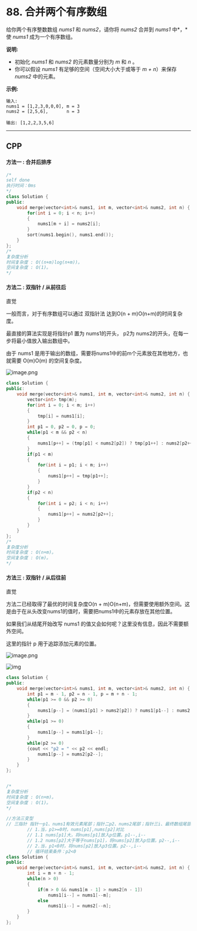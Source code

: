 # 88. 合并两个有序数组

给你两个有序整数数组 *nums1* 和 *nums2*，请你将 *nums2* 合并到 *nums1* 中*，*使 *nums1* 成为一个有序数组。

 

**说明:**

- 初始化 *nums1* 和 *nums2* 的元素数量分别为 *m* 和 *n* 。
- 你可以假设 *nums1* 有足够的空间（空间大小大于或等于 *m + n*）来保存 *nums2* 中的元素。

 

**示例:**

```
输入:
nums1 = [1,2,3,0,0,0], m = 3
nums2 = [2,5,6],       n = 3

输出: [1,2,2,3,5,6]
```

***

## CPP

#### 方法一 : 合并后排序

```cpp
/*
self done
执行时间：0ms
*/
class Solution {
public:
    void merge(vector<int>& nums1, int m, vector<int>& nums2, int n) {
        for(int i = 0; i < n; i++)
        {
            nums1[m + i] = nums2[i];
        }
        sort(nums1.begin(), nums1.end());
    }
};
/*
复杂度分析
时间复杂度 : O((n+m)log(n+m))。
空间复杂度 : O(1)。
*/
```



#### 方法二 : 双指针 / 从前往后

直觉

一般而言，对于有序数组可以通过 双指针法 达到O(n + m)O(n+m)的时间复杂度。

最直接的算法实现是将指针p1 置为 nums1的开头， p2为 nums2的开头，在每一步将最小值放入输出数组中。

由于 nums1 是用于输出的数组，需要将nums1中的前m个元素放在其他地方，也就需要 O(m)O(m) 的空间复杂度。

![image.png](https://pic.leetcode-cn.com/992f95361c37ad06deadb6f14a9970d0184fd47330365400dd1d6f7be239e0ff-image.png)

```cpp
class Solution {
public:
    void merge(vector<int>& nums1, int m, vector<int>& nums2, int n) {
        vector<int> tmp(m);
        for(int i = 0; i < m; i++)
        {
            tmp[i] = nums1[i];
        }
        int p1 = 0, p2 = 0, p = 0;
        while(p1 < m && p2 < n)
        {
            nums1[p++] = (tmp[p1] < nums2[p2]) ? tmp[p1++] : nums2[p2++];
        }
        if(p1 < m)
        {
            for(int i = p1; i < m; i++)
            {
                nums1[p++] = tmp[p1++];
            }
        }
        if(p2 < n)
        {
            for(int i = p2; i < n; i++)
            {
                nums1[p++] = nums2[p2++];
            }
        }
    }
};
/*
复杂度分析
时间复杂度 : O(n+m)。
空间复杂度 : O(m)。
*/
```



#### 方法三 : 双指针 / 从后往前

直觉

方法二已经取得了最优的时间复杂度O(n + m)O(n+m)，但需要使用额外空间。这是由于在从头改变nums1的值时，需要把nums1中的元素存放在其他位置。

如果我们从结尾开始改写 nums1 的值又会如何呢？这里没有信息，因此不需要额外空间。

这里的指针 p 用于追踪添加元素的位置。

![image.png](https://pic.leetcode-cn.com/358c5531639dff237d3a5b7d51d101f652d6409ff6a24f4ca601a277a4b859c5-image.png)

![img](https://pic.leetcode-cn.com/791f88a8618cae4a78f15a2d2b16f94414930c813df663207c2a37b4621ea763-image.png)

```cpp
class Solution {
public:
    void merge(vector<int>& nums1, int m, vector<int>& nums2, int n) {
        int p1 = m - 1, p2 = n - 1, p = m + n - 1;
        while(p1 >= 0 && p2 >= 0)
        {
            nums1[p--] = (nums1[p1] > nums2[p2]) ? nums1[p1--] : nums2[p2--];
        }
        while(p1 >= 0)
        {
            nums1[p--] = nums1[p1--];
        }
        while(p2 >= 0)
        {cout << "p2 = " << p2 << endl;
            nums1[p--] = nums2[p2--];
        }
    }
};


/*
复杂度分析
时间复杂度 : O(n+m)。
空间复杂度 : O(1)。
*/

//方法三变型
// 三指针 指针一p1、nums1有效元素尾部；指针二p2、nums2尾部；指针三i、最终数组尾部
        // 1.当，p1>=0时，nums[p1],nums[p2]对比
        // 1.1 nums[p1]大，将nums[p1]放入p位置。p1--,i--
        // 1.2 nums[p2]大于等于nums[p1]，将nums[p2]放入p位置。p2--,i--
        // 2.当，p1<0时，将nums[p2]放入p3位置。p2--,i--
        // 循环结束条件：p2<0
class Solution {
public:
    void merge(vector<int>& nums1, int m, vector<int>& nums2, int n) {
        int i = m + n - 1;
        while(n > 0)
        {
            if(m > 0 && nums1[m - 1] > nums2[n - 1])
                nums1[i--] = nums1[--m];
            else
                nums1[i--] = nums2[--n];
        }
    }
};
```

